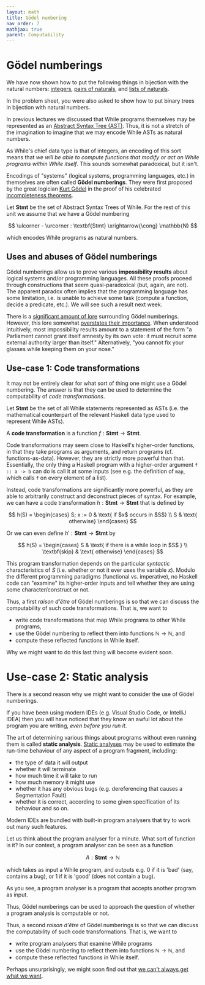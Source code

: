 ```yaml
---
layout: math
title: Gödel numbering
nav_order: 7
mathjax: true
parent: Computability
---
```



# Gödel numberings

We have now shown how to put the following things in bijection with the natural
numbers:
[integers](https://uob-coms20007.github.io/reference/computability/bijections.html#bijection-between-naturals-and-integers),
[pairs of
naturals](https://uob-coms20007.github.io/reference/computability/encodings.html#pairing-function),
and [lists of
naturals](https://uob-coms20007.github.io/reference/computability/encodings.html#encoding-lists).

In the problem sheet, you were also asked to show how to put binary trees in
bijection with natural numbers.

In previous lectures we discussed that While programs themselves may be
represented as an [Abstract Syntax Tree
(AST)](https://uob-coms20007.github.io/reference/while/abstract-syntax.html).
Thus, it is not a stretch of the imagination to imagine that we may encode
While ASTs as natural numbers.

As While's chief data type is that of integers, an encoding of this sort
means that _we will be able to compute functions that modify or act on While
programs within While itself_. This sounds somewhat paradoxical, but it
isn't.

Encodings of "systems" (logical systems, programming languages, etc.) in
themselves are often called **Gödel numberings**. They were first proposed by
the great logician [Kurt
Gödel](https://en.wikipedia.org/wiki/Kurt_G%C3%B6del) in the proof of his celebrated
[incompleteness
theorems](https://en.wikipedia.org/wiki/G%C3%B6del%27s_incompleteness_theorems).

Let $\textbf{Stmt}$ be the set of Abstract Syntax Trees of While. For the rest
of this unit we assume that we have a Gödel numbering

$$
  \ulcorner - \urcorner : \textbf{Stmt} \xrightarrow{\cong} \mathbb{N}
$$

which encodes While programs as natural numbers.

## Uses and abuses of Gödel numberings

Gödel numberings allow us to prove various __impossibility results__ about
logical systems and/or programming languages. All these proofs proceed
through constructions that seem quasi-paradoxical (but, again, are not). The
apparent paradox often implies that the programming language has some
limitation, i.e. is unable to achieve some task (compute a function, decide a
predicate, etc.). We will see such a result next week.

There is a [significant amount of
lore](https://en.wikipedia.org/wiki/G%C3%B6del,_Escher,_Bach) surrounding Gödel
numberings. However, this lore somewhat [overstates their
importance](https://wiki.c2.com/?JeanYvesGirardOnGoedelEscherBach). When
understood intuitively, most impossibility results amount to a statement of the
form  "a Parliament cannot grant itself amnesty by its own vote: it must recruit
some external authority larger than itself." Alternatively, "you cannot fix your
glasses while keeping them on your nose."

## Use-case 1: Code transformations

It may not be entirely clear for what sort of thing one might use a Gödel
numbering. The answer is that they can be used to determine the computability of
_code transformations_.

Let $\textbf{Stmt}$ be the set of all While statements represented as ASTs
(i.e. the mathematical counterpart of the relevant Haskell data type used to
represent While ASTs).

A __code transformation__ is a function $f : \textbf{Stmt} \to \textbf{Stmt}$.

Code transformations may seem close to Haskell's higher-order functions, in
that they take programs as arguments, and return programs (cf.
functions-as-data). However, they are strictly more powerful than that.
Essentially, the only thing a Haskell program with a higher-order argument 
`f :: a -> b` can do is call it at some inputs (see e.g. the definition of
`map`, which calls `f` on every element of a list).

Instead, code transformations are significantly more powerful, as they are
able to arbitrarily construct and deconstruct pieces of syntax. For example,
we can have a code transformation $h : \textbf{Stmt} \to \textbf{Stmt}$ that
is defined by

$$
  h(S) = \begin{cases}
    S; x := 0 & \text{ if $x$ occurs in $S$} \\
    S         & \text{ otherwise}
  \end{cases}
$$

Or we can even define $h' : \textbf{Stmt} \to \textbf{Stmt}$ by

$$
  h(S) = \begin{cases}
    S                 & \text{ if there is a while loop in $S$ } \\
    \textbf{skip}     & \text{ otherwise}
  \end{cases}
$$

This program transformation depends on the particular _syntactic_
characteristics of $S$ (i.e. whether or not it ever uses the variable $x$).
Modulo the different programming paradigms (functional vs. imperative), no
Haskell code can "examine" its higher-order inputs and tell whether they are
using some character/construct or not.

Thus, a first _raison d'être_ of Gödel numberings is so that we can discuss the
computability of such code transformations. That is, we want to
- write code transformations that map While programs to other While programs,
- use the Gödel numbering to reflect them into functions $\mathbb{N} \to \mathbb{N}$, and
- compute these reflected functions in While itself.

Why we might want to do this last thing will become evident soon.

# Use-case 2: Static analysis

There is a second reason why we might want to consider the use of Gödel
numberings.

If you have been using modern IDEs (e.g. Visual Studio Code, or IntelliJ IDEA)
then you will have noticed that they know an awful lot about the program you are
writing, _even before you run it_.

The art of determining various things about programs without even running them
is called **static analysis**. [Static
analyses](https://en.wikipedia.org/wiki/Static_program_analysis) may be used to
estimate the run-time behaviour of any aspect of a program fragment, including:
* the type of data it will output
* whether it will terminate
* how much time it will take to run
* how much memory it might use
* whether it has any obvious bugs (e.g. dereferencing that causes a Segmentation Fault)
* whether it is correct, according to some given specification of its behaviour
and so on.

Modern IDEs are bundled with built-in program analysers that try to work out
many such features.

Let us think about the program analyser for a minute. What sort of function is it?
In our context, a program analyser can be seen as a function

$$
  A : \textbf{Stmt} \to \mathbb{N}
$$

which takes as input a While program, and outputs e.g. $0$ if it is 'bad' (say,
contains a bug), or $1$ if it is 'good' (does not contain a bug).

As you see, a program analyser is a program that accepts another program as input.

Thus, Gödel numberings can be used to approach the question of whether a program
analysis is computable or not.


Thus, a second _raison d'être_ of Gödel numberings is so that we can discuss the
computability of such code transformations. That is, we want to
- write program analysers that examine While programs
- use the Gödel numbering to reflect them into functions $\mathbb{N} \to \mathbb{N}$, and
- compute these reflected functions in While itself.

Perhaps unsurprisingly, we might soon find out that [we can't always get what we
want](https://www.youtube.com/watch?v=Ef9QnZVpVd8).